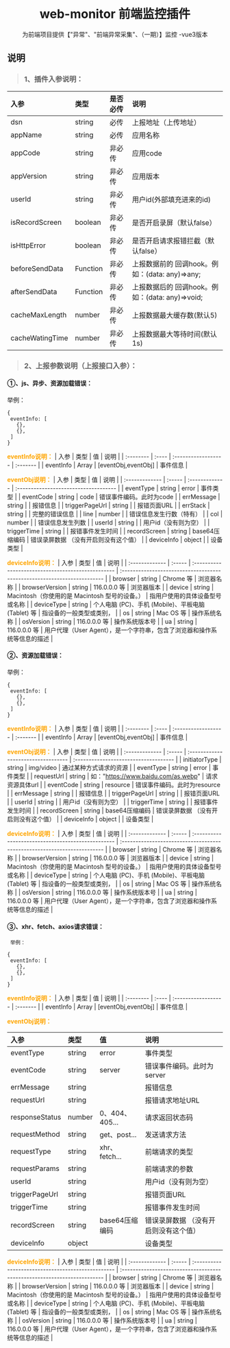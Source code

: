 <div align="center">
    <h1>web-monitor 前端监控插件</h1>
    <p>
    为前端项目提供【"异常"、"前端异常采集"、（一期）】监控 -vue3版本
   </p>
</div>


## 说明
>  ### 1、插件入参说明：


  | 入参            | 类型     | 是否必传 | 说明                                            |
  | :-------------- | :------- | :------- | :---------------------------------------------- |
  | dsn             | string   | 必传     | 上报地址（上传地址）                            |
  | appName         | string   | 必传     | 应用名称                                        |
  | appCode         | string   | 非必传   | 应用code                                        |
  | appVersion      | string   | 非必传   | 应用版本                                        |
  | userId          | string   | 非必传   | 用户id(外部填充进来的id)                        |
  | isRecordScreen  | boolean  | 非必传   | 是否开启录屏（默认false）                       |
  | isHttpError     | boolean  | 非必传   | 是否开启请求报错拦截（默认false）               |
  | beforeSendData  | Function | 非必传   | 上报数据前的 回调hook。例如：(data: any)=>any;  |
  | afterSendData   | Function | 非必传   | 上报数据后的 回调hook。例如：(data: any)=>void; |
  | cacheMaxLength  | number   | 非必传   | 上报数据最大缓存数(默认5)                       |
  | cacheWatingTime | number   | 非必传   | 上报数据最大等待时间(默认1s)                    |


  
> ### 2、上报参数说明（上报接口入参）：

 #### ①、js、异步、资源加载错误：
 举例：
 ```shell
 {
  eventInfo: [
    {},
    {},
  ]
 }
 ```
 <strong style="color:orange;font-size:14px;">eventInfo说明：</strong>
  | 入参      | 类型  | 值                  | 说明     |
  | :-------- | :---- | :------------------ | :------- |
  | eventInfo | Array | [eventObj,eventObj] | 事件信息 |

 <strong style="color:orange;font-size:14px;">eventObj说明：</strong>
  | 入参           | 类型   | 值             | 说明                                  |
  | :------------- | :----- | :------------- | :------------------------------------ |
  | eventType      | string | error          | 事件类型                              |
  | eventCode      | string | code           | 错误事件编码。此时为code              |
  | errMessage     | string |                | 报错信息                              |
  | triggerPageUrl | string |                | 报错页面URL                           |
  | errStack       | string |                | 完整的错误信息                        |
  | line           | number |                | 错误信息发生行数（特有）              |
  | col            | number |                | 错误信息发生列数                      |
  | userId         | string |                | 用户id（没有则为空）                  |
  | triggerTime    | string |                | 报错事件发生时间                      |
  | recordScreen   | string | base64压缩编码 | 错误录屏数据 （没有开启则没有这个值） |
  | deviceInfo     | object |                | 设备类型                              |
  
  <strong style="color:orange;font-size:14px;">deviceInfo说明：</strong>
  | 入参           | 类型   | 值                                                 | 说明                                                                     |
  | :------------- | :----- | :------------------------------------------------- | :----------------------------------------------------------------------- |
  | browser        | string | Chrome 等                                          | 浏览器名称                                                               |
  | browserVersion | string | 116.0.0.0 等                                       | 浏览器版本                                                               |
  | device         | string | Macintosh（你使用的是 Macintosh 型号的设备。）     | 指用户使用的具体设备型号或名称                                           |
  | deviceType     | string | 个人电脑 (PC)、手机 (Mobile)、平板电脑 (Tablet) 等 | 指设备的一般类型或类别，                                                 |
  | os             | string | Mac OS 等                                          | 操作系统名称                                                             |
  | osVersion      | string | 116.0.0.0 等                                       | 操作系统版本号                                                           |
  | ua             | string | 116.0.0.0 等                                       | 用户代理（User Agent），是一个字符串，包含了浏览器和操作系统等信息的描述 |


  #### ②、资源加载错误：
   举例：
 ```shell
 {
  eventInfo: [
    {},
    {},
  ]
 }
 ```

  <strong style="color:orange;font-size:14px;">eventInfo说明：</strong>
  | 入参      | 类型  | 值                  | 说明     |
  | :-------- | :---- | :------------------ | :------- |
  | eventInfo | Array | [eventObj,eventObj] | 事件信息 |

 <strong style="color:orange;font-size:14px;">eventObj说明：</strong>
  | 入参           | 类型   | 值                                  | 说明                                  |
  | :------------- | :----- | :---------------------------------- | :------------------------------------ |
  | initiatorType  | string | img/video                           | 通过某种方式请求的资源                |
  | eventType      | string | error                               | 事件类型                              |
  | requestUrl     | string | 如："https://www.baidu.com/as.webp" | 请求资源具体url                       |
  | eventCode      | string | resource                            | 错误事件编码。此时为resource          |
  | errMessage     | string |                                     | 报错信息                              |
  | triggerPageUrl | string |                                     | 报错页面URL                           |
  | userId         | string |                                     | 用户id（没有则为空）                  |
  | triggerTime    | string |                                     | 报错事件发生时间                      |
  | recordScreen   | string | base64压缩编码                      | 错误录屏数据 （没有开启则没有这个值） |
  | deviceInfo     | object |                                     | 设备类型                              |

  <strong style="color:orange;font-size:14px;">deviceInfo说明：</strong>
  | 入参           | 类型   | 值                                                 | 说明                                                                     |
  | :------------- | :----- | :------------------------------------------------- | :----------------------------------------------------------------------- |
  | browser        | string | Chrome 等                                          | 浏览器名称                                                               |
  | browserVersion | string | 116.0.0.0 等                                       | 浏览器版本                                                               |
  | device         | string | Macintosh（你使用的是 Macintosh 型号的设备。）     | 指用户使用的具体设备型号或名称                                           |
  | deviceType     | string | 个人电脑 (PC)、手机 (Mobile)、平板电脑 (Tablet) 等 | 指设备的一般类型或类别，                                                 |
  | os             | string | Mac OS 等                                          | 操作系统名称                                                             |
  | osVersion      | string | 116.0.0.0 等                                       | 操作系统版本号                                                           |
  | ua             | string | 116.0.0.0 等                                       | 用户代理（User Agent），是一个字符串，包含了浏览器和操作系统等信息的描述 |

  #### ③、xhr、fetch、axios请求错误：
     举例：
 ```shell
 {
  eventInfo: [
    {},
    {},
  ]
 }
 ```

  <strong style="color:orange;font-size:14px;">eventInfo说明：</strong>
  | 入参      | 类型  | 值                  | 说明     |
  | :-------- | :---- | :------------------ | :------- |
  | eventInfo | Array | [eventObj,eventObj] | 事件信息 |

 <strong style="color:orange;font-size:14px;">eventObj说明：</strong>

  | 入参           | 类型   | 值             | 说明                                  |
  | :------------- | :----- | :------------- | :------------------------------------ |
  | eventType      | string | error          | 事件类型                              |
  | eventCode      | string | server         | 错误事件编码。此时为server            |
  | errMessage     | string |                | 报错信息                              |
  | requestUrl     | string |                | 报错请求地址URL                       |
  | responseStatus | number | 0、404、405... | 请求返回状态码                        |
  | requestMethod  | string | get、post...   | 发送请求方法                          |
  | requestType    | string | xhr、fetch...  | 前端请求的类型                        |
  | requestParams  | string |                | 前端请求的参数                        |
  | userId         | string |                | 用户id（没有则为空）                  |
  | triggerPageUrl | string |                | 报错页面URL                           |
  | triggerTime    | string |                | 报错事件发生时间                      |
  | recordScreen   | string | base64压缩编码 | 错误录屏数据 （没有开启则没有这个值） |
  | deviceInfo     | object |                | 设备类型                              |
  
  <strong style="color:orange;font-size:14px;">deviceInfo说明：</strong>
  | 入参           | 类型   | 值                                                 | 说明                                                                     |
  | :------------- | :----- | :------------------------------------------------- | :----------------------------------------------------------------------- |
  | browser        | string | Chrome 等                                          | 浏览器名称                                                               |
  | browserVersion | string | 116.0.0.0 等                                       | 浏览器版本                                                               |
  | device         | string | Macintosh（你使用的是 Macintosh 型号的设备。）     | 指用户使用的具体设备型号或名称                                           |
  | deviceType     | string | 个人电脑 (PC)、手机 (Mobile)、平板电脑 (Tablet) 等 | 指设备的一般类型或类别，                                                 |
  | os             | string | Mac OS 等                                          | 操作系统名称                                                             |
  | osVersion      | string | 116.0.0.0 等                                       | 操作系统版本号                                                           |
  | ua             | string | 116.0.0.0 等                                       | 用户代理（User Agent），是一个字符串，包含了浏览器和操作系统等信息的描述 |